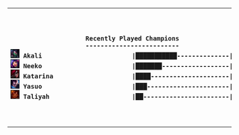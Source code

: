 <table><tr></tr><tr><th><pre>Recently Played Champions
-------------------------
<img src='square_champs/Akali.png' alt='drawing' width='20'/> Akali                        |███████████--------------|  40.00%
<img src='square_champs/Neeko.png' alt='drawing' width='20'/> Neeko                        |███████------------------|  25.00%
<img src='square_champs/Katarina.png' alt='drawing' width='20'/> Katarina                     |████---------------------|  15.00%
<img src='square_champs/Yasuo.png' alt='drawing' width='20'/> Yasuo                        |███----------------------|  10.00%
<img src='square_champs/Taliyah.png' alt='drawing' width='20'/> Taliyah                      |██-----------------------|   5.00%
</pre></th><th><pre>Most Played
-----------
<img align='center' src='loading_images/Akali_9.png' alt='drawing' height='200'/>
</pre></th></tr></table>
